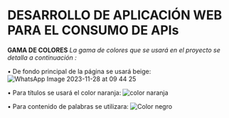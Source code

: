 # DESARROLLO DE APLICACIÓN WEB PARA EL CONSUMO DE APIs
**GAMA DE COLORES**
_La gama de colores que se usará en el proyecto se detalla a continuación :_

 •	De fondo principal de la página se usará beige:
![WhatsApp Image 2023-11-28 at 09 44 25](https://github.com/DennisCatana/api-modulos/assets/117743538/b12aef93-f548-4937-af01-7def044f5d8b)

•	Para títulos se usará el color naranja:
![color naranja](https://github.com/DennisCatana/api-modulos/assets/117743538/b5a30ac7-e313-41c1-9f4a-efd261644498)

 •	Para contenido de palabras se utilizara:
 ![Color negro](https://github.com/DennisCatana/api-modulos/assets/117743538/9872f8f9-567b-47a5-b6c1-928f6077c33a)
